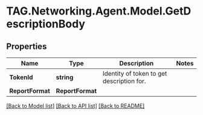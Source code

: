 # TAG.Networking.Agent.Model.GetDescriptionBody

## Properties

Name | Type | Description | Notes
------------ | ------------- | ------------- | -------------
**TokenId** | **string** | Identity of token to get description for. | 
**ReportFormat** | **ReportFormat** |  | 

[[Back to Model list]](../README.md#documentation-for-models) [[Back to API list]](../README.md#documentation-for-api-endpoints) [[Back to README]](../README.md)

